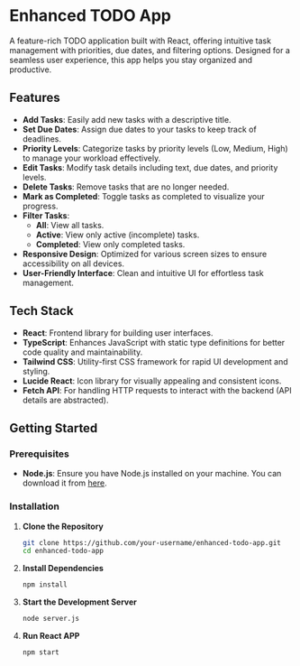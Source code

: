 # Enhanced TODO App

A feature-rich TODO application built with React, offering intuitive task management with priorities, due dates, and filtering options. Designed for a seamless user experience, this app helps you stay organized and productive.

## Features

- **Add Tasks**: Easily add new tasks with a descriptive title.
- **Set Due Dates**: Assign due dates to your tasks to keep track of deadlines.
- **Priority Levels**: Categorize tasks by priority levels (Low, Medium, High) to manage your workload effectively.
- **Edit Tasks**: Modify task details including text, due dates, and priority levels.
- **Delete Tasks**: Remove tasks that are no longer needed.
- **Mark as Completed**: Toggle tasks as completed to visualize your progress.
- **Filter Tasks**:
  - **All**: View all tasks.
  - **Active**: View only active (incomplete) tasks.
  - **Completed**: View only completed tasks.
- **Responsive Design**: Optimized for various screen sizes to ensure accessibility on all devices.
- **User-Friendly Interface**: Clean and intuitive UI for effortless task management.

## Tech Stack

- **React**: Frontend library for building user interfaces.
- **TypeScript**: Enhances JavaScript with static type definitions for better code quality and maintainability.
- **Tailwind CSS**: Utility-first CSS framework for rapid UI development and styling.
- **Lucide React**: Icon library for visually appealing and consistent icons.
- **Fetch API**: For handling HTTP requests to interact with the backend (API details are abstracted).

## Getting Started

### Prerequisites

- **Node.js**: Ensure you have Node.js installed on your machine. You can download it from [here](https://nodejs.org/).

### Installation

1. **Clone the Repository**

   ```bash
   git clone https://github.com/your-username/enhanced-todo-app.git
   cd enhanced-todo-app

2. **Install Dependencies**
   ```bash
   npm install

3. **Start the Development Server**
    ```bash
    node server.js

4. **Run React APP**
    ```bash
    npm start
